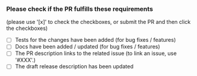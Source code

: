 ### Please check if the PR fulfills these requirements 

(please use '[x]' to check the checkboxes, or submit the PR and then click the checkboxes)

* [ ] Tests for the changes have been added (for bug fixes / features)
* [ ] Docs have been added / updated (for bug fixes / features)
* [ ] The PR description links to the related issue (to link an issue, use '#XXX'.)
* [ ] The draft release description has been updated